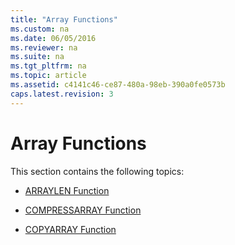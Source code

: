 ```yaml
---
title: "Array Functions"
ms.custom: na
ms.date: 06/05/2016
ms.reviewer: na
ms.suite: na
ms.tgt_pltfrm: na
ms.topic: article
ms.assetid: c4141c46-ce87-480a-98eb-390a0fe0573b
caps.latest.revision: 3
---
```

# Array Functions
This section contains the following topics:  
  
-   [ARRAYLEN Function](../dynamics-nav/ARRAYLEN-Function.md)  
  
-   [COMPRESSARRAY Function](../dynamics-nav/COMPRESSARRAY-Function.md)  
  
-   [COPYARRAY Function](../dynamics-nav/COPYARRAY-Function.md)